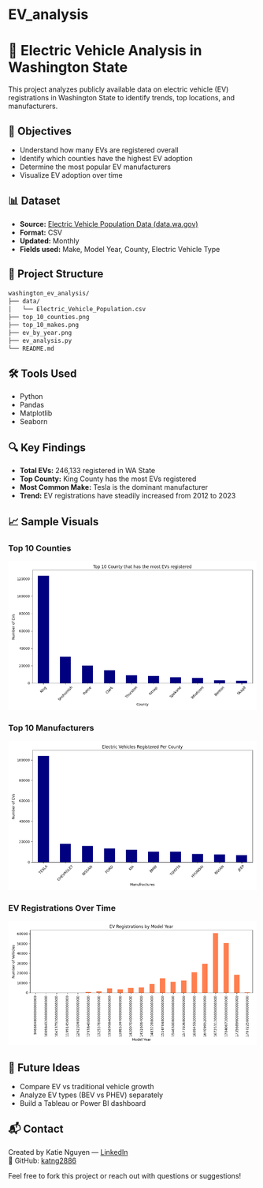 # EV_analysis
# 🚗 Electric Vehicle Analysis in Washington State

This project analyzes publicly available data on electric vehicle (EV) registrations in Washington State to identify trends, top locations, and manufacturers.

## 📌 Objectives
- Understand how many EVs are registered overall
- Identify which counties have the highest EV adoption
- Determine the most popular EV manufacturers
- Visualize EV adoption over time

## 📊 Dataset
- **Source:** [Electric Vehicle Population Data (data.wa.gov)](https://catalog.data.gov/dataset/electric-vehicle-population-data)
- **Format:** CSV
- **Updated:** Monthly
- **Fields used:** Make, Model Year, County, Electric Vehicle Type

## 📂 Project Structure
```plaintext
washington_ev_analysis/
├── data/
│   └── Electric_Vehicle_Population.csv
├── top_10_counties.png
├── top_10_makes.png
├── ev_by_year.png
├── ev_analysis.py
└── README.md
```

## 🛠 Tools Used
- Python
- Pandas
- Matplotlib
- Seaborn

## 🔍 Key Findings
- **Total EVs:** 246,133 registered in WA State
- **Top County:** King County has the most EVs registered
- **Most Common Make:** Tesla is the dominant manufacturer
- **Trend:** EV registrations have steadily increased from 2012 to 2023

## 📈 Sample Visuals
### Top 10 Counties
![Top 10 Counties](./ev_by_county.png)

### Top 10 Manufacturers
![Top 10 Makes](./top10.png)

### EV Registrations Over Time
![EV by Year](./ev_by_year.png)

## 📌 Future Ideas
- Compare EV vs traditional vehicle growth
- Analyze EV types (BEV vs PHEV) separately
- Build a Tableau or Power BI dashboard

## 📬 Contact
Created by Katie Nguyen — [LinkedIn](https://www.linkedin.com/in/ngoc-kha-tu-nguyen/)  
🔗 GitHub: [katng2886](https://github.com/katng2886)

Feel free to fork this project or reach out with questions or suggestions!

